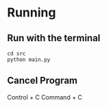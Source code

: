 # Running

## Run with the terminal
```
cd src
python main.py
```

## Cancel Program
Control + C
Command + C
